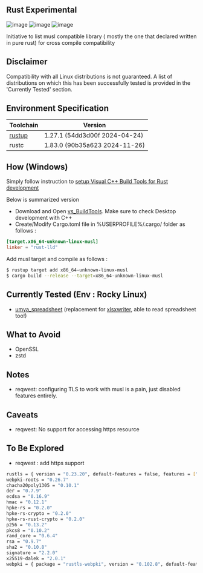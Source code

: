 ## Rust Experimental
![image](https://upload.wikimedia.org/wikipedia/commons/d/d5/Rust_programming_language_black_logo.svg)
![image](https://upload.wikimedia.org/wikipedia/commons/thumb/5/52/Heart_icon_red_hollow.svg/45px-Heart_icon_red_hollow.svg.png)
![image](https://upload.wikimedia.org/wikipedia/commons/f/f0/Musl_libc.svg)

Initiative to list musl compatible library ( mostly the one that declared written in pure rust) for cross compile compatibility

## Disclaimer
Compatibility with all Linux distributions is not guaranteed. A list of distributions on which this has been successfully tested is provided in the 'Currently Tested' section.

## Environment Specification
| Toolchain      | Version      |
| ------------- | ------------- |
| [rustup](https://static.rust-lang.org/rustup/dist/x86_64-pc-windows-msvc/rustup-init.exe) | 1.27.1 (54dd3d00f 2024-04-24) |
| rustc  | 1.83.0 (90b35a623 2024-11-26) |



## How (Windows)
Simply follow instruction to [setup Visual C++ Build Tools for Rust development](https://learn.microsoft.com/en-us/windows/dev-environment/rust/setup)

Below is summarized version
- Download and Open [vs_BuildTools](https://aka.ms/vs/17/release/vs_BuildTools.exe). Make sure to check Desktop development with C++
- Create/Modify Cargo.toml file in %USERPROFILE%/.cargo/ folder as follows :
```toml
[target.x86_64-unknown-linux-musl]
linker = "rust-lld"
```
Add musl target and compile as follows :
```sh
$ rustup target add x86_64-unknown-linux-musl
$ cargo build --release --target=x86_64-unknown-linux-musl
```
## Currently Tested (Env : Rocky Linux)
- [umya_spreadsheet](https://github.com/mathnya/umya-spreadsheet) (replacement for [xlsxwriter](https://docs.rs/xlsxwriter/latest/xlsxwriter/), able to read spreadsheet too!)

## What to Avoid
- OpenSSL
- zstd

## Notes
- reqwest: configuring TLS to work with musl is a pain, just disabled features entirely.

## Caveats
- reqwest: No support for accessing https resource

## To Be Explored
- reqwest : add https support
```sh
rustls = { version = "0.23.20", default-features = false, features = ["std"] }
webpki-roots = "0.26.7"
chacha20poly1305 = "0.10.1"
der = "0.7.9"
ecdsa = "0.16.9"
hmac = "0.12.1"
hpke-rs = "0.2.0"
hpke-rs-crypto = "0.2.0"
hpke-rs-rust-crypto = "0.2.0"
p256 = "0.13.2"
pkcs8 = "0.10.2"
rand_core = "0.6.4"
rsa = "0.9.7"
sha2 = "0.10.8"
signature = "2.2.0"
x25519-dalek = "2.0.1"
webpki = { package = "rustls-webpki", version = "0.102.8", default-features = false, features = ["alloc"] }
```
